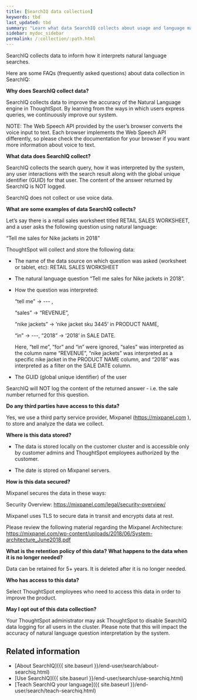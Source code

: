 ```yaml
---
title: [SearchIQ data collection]
keywords: tbd
last_updated: tbd
summary: "Learn what data SearchIQ collects about usage and language mappings."
sidebar: mydoc_sidebar
permalink: /:collection/:path.html
---
```


SearchIQ collects data to inform how it interprets natural language searches.

Here are some FAQs (frequently asked questions) about data collection in SearchIQ:

**Why does SearchIQ collect data?**

SearchIQ collects data to improve the accuracy of the Natural Language engine in ThoughtSpot. By learning from the  ways in which users express queries, we continuously improve our system.

NOTE: The Web Speech API provided by the user’s browser converts the voice input to text. Each browser implements the Web Speech API differently, so please check the documentation for your browser if you want more information about voice to text.

**What data does SearchIQ collect?**

SearchIQ collects the search query, how it was interpreted by the system, any user interactions with the search result along with the global unique identifier (GUID) for that user. The content of the answer returned by SearchIQ is NOT logged.

SearchIQ does not collect or use voice data.

**What are some examples of data SearchIQ collects?**

Let’s say there is a retail sales worksheet titled RETAIL SALES WORKSHEET, and a user asks the following question using natural language:

“Tell me sales for Nike jackets in 2018”

ThoughtSpot will collect and store the following data:

- The name of the data source on which question was asked (worksheet or tablet, etc): RETAIL SALES WORKSHEET
- The natural language question “Tell me sales for Nike jackets in 2018”.
- How the question was interpreted:

  “tell me” -> --- ,

  “sales” -> “REVENUE”,

  “nike jackets” -> ‘nike jacket sku 3445’ in PRODUCT NAME,

  “in” -> ---, “2018” -> ‘2018’ in SALE DATE.

  Here, “tell me”, “for” and “in” were ignored, “sales” was interpreted as the column name “REVENUE”, “nike jackets” was interpreted as a specific nike jacket in the PRODUCT NAME column, and “2018” was interpreted as a filter on the SALE DATE column.
- The GUID (global unique identifier) of the user

SearchIQ will NOT log the content of the returned answer - i.e. the sale number returned for this question.

**Do any third parties have access to this data?**

Yes, we use a third party service provider, Mixpanel (https://mixpanel.com ), to store and analyze the data we collect.

**Where is this data stored?**

- The data is stored locally on the customer cluster and is accessible only by customer admins and ThoughtSpot employees authorized by the customer.

- The date is stored on Mixpanel servers.

**How is this data secured?**

Mixpanel secures the data in these ways:

Security Overview: https://mixpanel.com/legal/security-overview/

Mixpanel uses TLS to secure data in transit and encrypts data at rest.

Please review the following material regarding the Mixpanel Architecture: https://mixpanel.com/wp-content/uploads/2018/06/System-architecture_June2018.pdf

**What is the retention policy of this data?**
**What happens to the data when it is no longer needed?**

Data can be retained for 5+ years. It is deleted after it is no longer needed.

**Who has access to this data?**

Select ThoughtSpot employees who need to access this data in order to improve the product.

**May I opt out of this data collection?**

Your ThoughtSpot administrator may ask ThoughtSpot to disable SearchIQ data logging for all users in the cluster. Please note that this will impact the accuracy of natural language question interpretation by the system.

## Related information

-   [About SearchIQ]({{ site.baseurl }}/end-user/search/about-searchiq.html)
-   [Use SearchIQ]({{ site.baseurl }}/end-user/search/use-searchiq.html)
-   [Teach SearchIQ your language]({{ site.baseurl }}/end-user/search/teach-searchiq.html)
